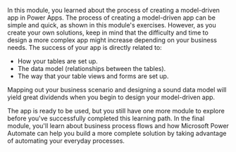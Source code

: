 In this module, you learned about the process of creating a model-driven app in Power Apps. The process of creating a model-driven app can be simple and quick, as shown in this module's exercises. However, as you create your own solutions, keep in mind that the difficulty and time to design a more complex app might increase depending on your business needs. The success of your app is directly related to:

- How your tables are set up.
- The data model (relationships between the tables).
- The way that your table views and forms are set up.

Mapping out your business scenario and designing a sound data model will yield great dividends when you begin to design your model-driven app.

The app is ready to be used, but you still have one more module to explore before you've successfully completed this learning path. In the final module, you'll learn about business process flows and how Microsoft Power Automate can help you build a more complete solution by taking advantage of automating your everyday processes.
